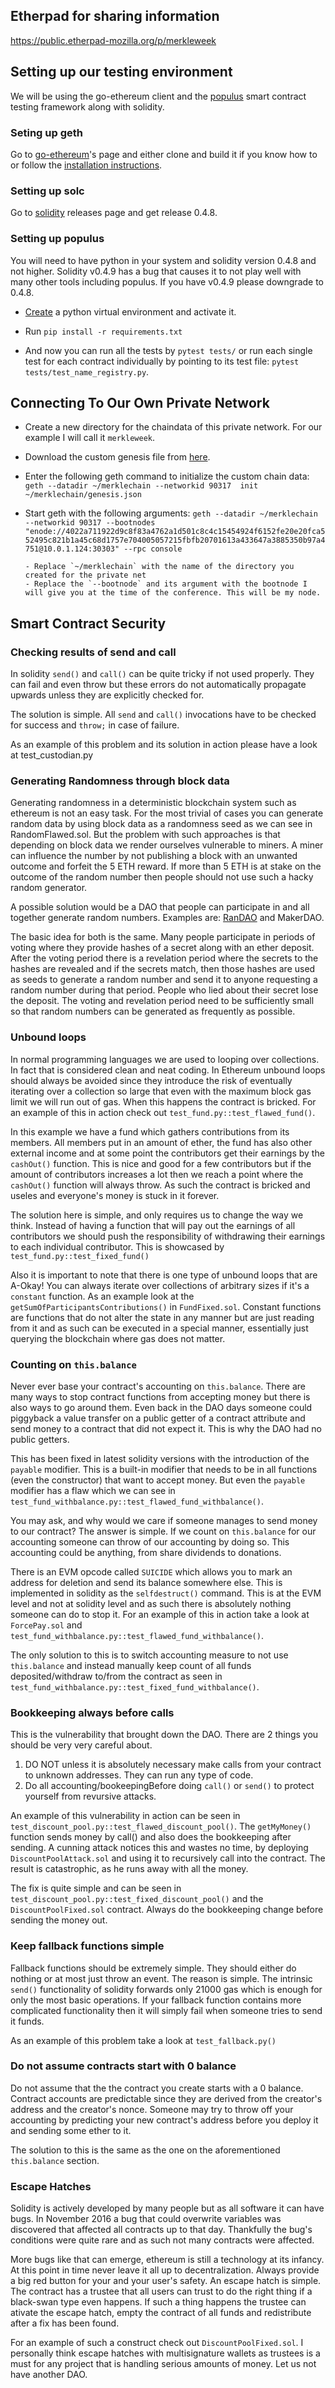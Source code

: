 ## Etherpad for sharing information


https://public.etherpad-mozilla.org/p/merkleweek

## Setting up our testing environment

We will be using the go-ethereum client and the [populus](https://github.com/pipermerriam/populus) smart contract testing framework along with solidity.

### Seting up geth

Go to [go-ethereum](https://github.com/ethereum/go-ethereum)'s page and either clone and build it if you know how to or follow
the [installation instructions](https://github.com/ethereum/go-ethereum/wiki/Building-Ethereum).

### Setting up solc

Go to [solidity](https://github.com/ethereum/solidity/releases) releases page and get release 0.4.8.

### Setting up populus

You will need to have python in your system and solidity version 0.4.8 and not higher. Solidity v0.4.9 has a bug that causes it to not play well with many other tools including populus. If you have v0.4.9 please downgrade to 0.4.8.

- [Create](http://docs.python-guide.org/en/latest/dev/virtualenvs/) a python virtual environment and activate it.

- Run `pip install -r requirements.txt`

- And now you can run all the tests by `pytest tests/` or run each single test for each contract individually by pointing to its test file: `pytest tests/test_name_registry.py`.

## Connecting To Our Own Private Network

- Create a new directory for the chaindata of this private network. For our example I will call it `merkleweek`.

- Download the custom genesis file from [here](https://gist.github.com/LefterisJP/e008a5fc4f4fa65160b150258f16b72f).

- Enter the following geth command to initialize the custom chain data: `geth --datadir ~/merklechain --networkid 90317  init ~/merklechain/genesis.json `

- Start geth with the following arguments:
  ```geth --datadir ~/merklechain --networkid 90317 --bootnodes "enode://4022a711922d9c8f83a4762a1d501c8c4c15454924f6152fe20e20fca552495c821b1a45c68d1757e704005057215fbfb20701613a433647a3885350b97a4751@10.0.1.124:30303" --rpc console```

	  - Replace `~/merklechain` with the name of the directory you created for the private net
	  - Replace the `--bootnode` and its argument with the bootnode I will give you at the time of the conference. This will be my node.


## Smart Contract Security

### Checking results of send and call

In solidity `send()` and `call()` can be quite tricky if not used properly. They can fail and even throw but these errors do not automatically propagate upwards unless they are explicitly checked for.

The solution is simple. All `send` and `call()` invocations have to be checked for success and `throw;` in case of failure.

As an example of this problem and its solution in action please have a look at test_custodian.py

### Generating Randomness through block data

Generating randomness in a deterministic blockchain system such as ethereum is not an easy task. For the most trivial of cases you can generate random data by using block data as a randomness seed as we can see in RandomFlawed.sol. But the problem with such approaches is that depending on block data we render ourselves vulnerable to miners. A miner can influence the number by not publishing a block with an unwanted outcome and forfeit the 5 ETH reward. If more than 5 ETH is at stake on the outcome of the random number then people should not use such a hacky random generator.

A possible solution would be a DAO that people can participate in and all together generate random numbers. Examples are: [RanDAO](https://github.com/randao/randao) and MakerDAO.

The basic idea for both is the same. Many people participate in periods of voting where they provide hashes of a secret along with an ether deposit. After the voting period there is a revelation period where the secrets to the hashes are revealed and if the secrets match, then those hashes are used as seeds to generate a random number and send it to anyone requesting a random number during that period. People who lied about their secret lose the deposit. The voting and revelation period need to be sufficiently small so that random numbers can be generated as frequently as possible.


### Unbound loops

In normal programming languages we are used to looping over collections. In fact that is considered clean and neat coding. In Ethereum unbound loops should always be avoided since they introduce the risk of eventually iterating over a collection so large that even with the maximum block gas limit we will run out of gas. When this happens the contract is bricked. For an example of this in action check out `test_fund.py::test_flawed_fund()`.

In this example we have a fund which gathers contributions from its members. All members put in an amount of ether, the fund has also other external income and at some point the contributors get their earnings by the `cashOut()` function. This is nice and good
for a few contributors but if the amount of contributors increases a lot then we reach a point where the `cashOut()` function will always throw. As such the contract is bricked and useles and everyone's money is stuck in it forever.

The solution here is simple, and only requires us to change the way we think. Instead of having a function that will pay out the earnings of all contributors we should push the responsibility of withdrawing their earnings to each individual contributor. This is showcased by `test_fund.py::test_fixed_fund()`

Also it is important to note that there is one type of unbound loops that are A-Okay! You can always iterate over collections of arbitrary sizes if it's a `constant` function. As an example look at the `getSumOfParticipantsContributions()` in `FundFixed.sol`. Constant functions are functions that do not alter the state in any manner but are just reading from it and as such can be executed in a special manner, essentially just querying the blockchain where gas does not matter.

### Counting on `this.balance`

Never ever base your contract's accounting on `this.balance`. There are many ways to stop contract functions from accepting money but there is also ways to go around them. Even back in the DAO days someone could piggyback a value transfer on a public getter of a contract attribute and send money to a contract that did not expect it. This is why the DAO had no public getters.

This has been fixed in latest solidity versions with the introduction of the `payable` modifier. This is a built-in modifier that needs to be in all functions (even the constructor) that want to accept money. But even the `payable` modifier has a flaw which we can see in `test_fund_withbalance.py::test_flawed_fund_withbalance()`.

You may ask, and why would we care if someone manages to send money to our contract? The answer is simple. If we count on `this.balance` for our accounting someone can throw of our accounting by doing so. This accounting could be anything, from share dividends to donations.

There is an EVM opcode called `SUICIDE` which allows you to mark an address for deletion and send its balance somewhere else. This is implemented in solidity as the `selfdestruct()` command. This is at the EVM level and not at solidity level and as such there is absolutely nothing someone can do to stop it. For an example of this in action take a look at `ForcePay.sol` and `test_fund_withbalance.py::test_flawed_fund_withbalance()`.

The only solution to this is to switch accounting measure to not use `this.balance` and instead manually keep count of all funds deposited/withdraw to/from the contract as seen in `test_fund_withbalance.py::test_fixed_fund_withbalance()`.

### Bookkeeping always before calls

This is the vulnerability that brought down the DAO. There are 2 things you should be very very careful about.

1. DO NOT unless it is absolutely necessary make calls from your contract to unknown addresses. They can run any type of code.
2. Do all accounting/bookeepingBefore doing `call()` or `send()` to protect yourself
   from revursive attacks.

An example of this vulnerability in action can be seen in `test_discount_pool.py::test_flawed_discount_pool()`. The `getMyMoney()` function sends money by call() and also does the bookkeeping after sending. A cunning attack notices this and wastes no time, by deploying `DiscountPoolAttack.sol` and using it to recursively call into the contract. The result is catastrophic, as he runs away with all the money.

The fix is quite simple and can be seen in `test_discount_pool.py::test_fixed_discount_pool()` and the `DiscountPoolFixed.sol` contract. Always do the bookkeeping change before sending the money out.


### Keep fallback functions simple

Fallback functions should be extremely simple. They should either do nothing or at most just throw an event. The reason is simple. The intrinsic `send()` functionality of solidity forwards only 21000 gas which is enough for only the most basic operations. If your fallback function contains more complicated functionality then it will simply fail when someone tries to send it funds.

As an example of this problem take a look at `test_fallback.py()`


### Do not assume contracts start with 0 balance

Do not assume that the the contract you create starts with a 0 balance. Contract accounts are predictable since they are derived from the creator's address and the creator's nonce. Someone may try to throw off your accounting by predicting your new contract's address before you deploy it and sending some ether to it.

The solution to this is the same as the one on the aforementioned `this.balance` section.

### Escape Hatches

Solidity is actively developed by many people but as all software it can have bugs. In November 2016 a bug that could overwrite variables was discovered that affected all contracts up to that day. Thankfully the bug's conditions were quite rare and as such not many contracts were affected.

More bugs like that can emerge, ethereum is still a technology at its infancy. At this point in time never leave it all up to decentralization. Always provide a big red button for your and your user's safety. An escape hatch is simple. The contract has a trustee that all users can trust to do the right thing if a black-swan type even happens. If such a thing happens the trustee can ativate the escape hatch, empty the contract of all funds and redistribute after a fix has been found.

For an example of such a construct check out `DiscountPoolFixed.sol`. I personally think escape hatches with multisignature wallets as trustees is a must for any project that is handling serious amounts of money. Let us not have another DAO.
